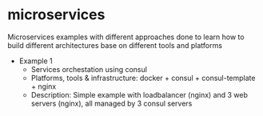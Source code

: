 # microservices
Microservices examples with different approaches done to learn how to build different architectures base on different tools and platforms

* Example 1
	* Services orchestation using consul
	* Platforms, tools & infrastructure: docker + consul + consul-template + nginx
	* Description: Simple example with loadbalancer (nginx) and 3 web servers (nginx), all managed by 3 consul servers